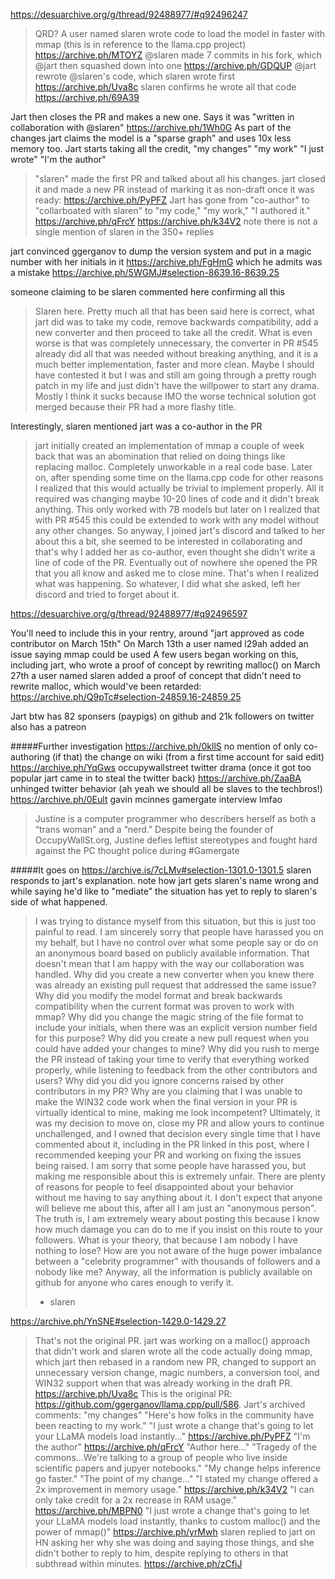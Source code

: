 https://desuarchive.org/g/thread/92488977/#q92496247

>QRD?
A user named slaren wrote code to load the model in faster with mmap (this is in reference to the llama.cpp project) 
https://archive.ph/MTOYZ
>@slaren made 7 commits in his fork, which @jart then squashed down into one
https://archive.ph/GDQUP
>@jart rewrote @slaren's code, which slaren wrote first
https://archive.ph/Uva8c
>slaren confirms he wrote all that code 
https://archive.ph/69A39

Jart then closes the PR and makes a new one. Says it was "written in collaboration with @slaren"
https://archive.ph/1Wh0G
As part of the changes jart claims the model is a "sparse graph" and uses 10x less memory too. 
Jart starts taking all the credit, "my changes" "my work" "I just wrote" "I'm the author" 
>"slaren" made the first PR and talked about all his changes. jart closed it and made a new PR instead of marking it as non-draft once it was ready:
https://archive.ph/PyPFZ
>Jart has gone from "co-author" to "collarboated with slaren" to "my code," "my work," "I authored it."
https://archive.ph/qFrcY
https://archive.ph/k34V2
>note there is not a single mention of slaren in the 350+ replies

jart convinced ggerganov to dump the version system and put in a magic number with her initials in it 
https://archive.ph/FgHmG
which he admits was a mistake 
https://archive.ph/5WGMJ#selection-8639.16-8639.25

someone claiming to be slaren commented here confirming all this
>Slaren here. Pretty much all that has been said here is correct, what jart did was to take my code, remove backwards compatibility, add a new converter and then proceed to take all the credit. What is even worse is that was completely unnecessary, the converter in PR #545 already did all that was needed without breaking anything, and it is a much better implementation, faster and more clean. Maybe I should have contested it but I was and still am going through a pretty rough patch in my life and just didn't have the willpower to start any drama. Mostly I think it sucks because IMO the worse technical solution got merged because their PR had a more flashy title.

Interestingly, slaren mentioned jart was a co-author in the PR
>jart initially created an implementation of mmap a couple of week back that was an abomination that relied on doing things like replacing malloc. Completely unworkable in a real code base. Later on, after spending some time on the llama.cpp code for other reasons I realized that this would actually be trivial to implement properly. All it required was changing maybe 10-20 lines of code and it didn't break anything. This only worked with 7B models but later on I realized that with PR #545 this could be extended to work with any model without any other changes.
>So anyway, I joined jart's discord and talked to her about this a bit, she seemed to be interested in collaborating and that's why I added her as co-author, even thought she didn't write a line of code of the PR. Eventually out of nowhere she opened the PR that you all know and asked me to close mine. That's when I realized what was happening. So whatever, I did what she asked, left her discord and tried to forget about it.

https://desuarchive.org/g/thread/92488977/#q92496597

You'll need to include this in your rentry, around "jart approved as code contributor on March 15th"
On March 13th a user named l29ah added an issue saying mmap could be used
A few users began working on this, including jart, who wrote a proof of concept by rewriting malloc()
on March 27th a user named slaren added a proof of concept that didn't need to rewrite malloc, which would've been retarded:
https://archive.ph/Q9pTc#selection-24859.16-24859.25

Jart btw has 82 sponsers (paypigs) on github and 21k followers on twitter also has a patreon

#####Further investigation
https://archive.ph/0kllS
no mention of only co-authoring (if that) the change on wiki (from a first time account for said edit)
https://archive.ph/YqGws
occupywallstreet twitter drama (once it got too popular jart came in to steal the twitter back) 
https://archive.ph/ZaaBA
unhinged twitter behavior (ah yeah we should all be slaves to the techbros!) 
https://archive.ph/0Eult
gavin mcinnes gamergate interview lmfao 
>Justine is a computer programmer who describers herself as both a “trans woman” and a “nerd.” Despite being the founder of OccupyWallSt.org, Justine defies leftist stereotypes and fought hard against the PC thought police during #Gamergate 

#####It goes on
https://archive.is/7cLMv#selection-1301.0-1301.5
slaren responds to jart's explanation. note how jart gets slaren's name wrong and while saying he'd like to "mediate" the situation has yet to reply to slaren's side of what happened. 
>I was trying to distance myself from this situation, but this is just too painful to read. I am sincerely sorry that people have harassed you on my behalf, but I have no control over what some people say or do on an anonymous board based on publicly available information.
>That doesn't mean that I am happy with the way our collaboration was handled. Why did you create a new converter when you knew there was already an existing pull request that addressed the same issue? Why did you modify the model format and break backwards compatibility when the current format was proven to work with mmap? Why did you change the magic string of the file format to include your initials, when there was an explicit version number field for this purpose? Why did you create a new pull request when you could have added your changes to mine? Why did you rush to merge the PR instead of taking your time to verify that everything worked properly, while listening to feedback from the other contributors and users? Why did you did you ignore concerns raised by other contributors in my PR? Why are you claiming that I was unable to make the WIN32 code work when the final version in your PR is virtually identical to mine, making me look incompetent?
>Ultimately, it was my decision to move on, close my PR and allow yours to continue unchallenged, and I owned that decision every single time that I have commented about it, including in the PR linked in this post, where I recommended keeping your PR and working on fixing the issues being raised. I am sorry that some people have harassed you, but making me responsible about this is extremely unfair. There are plenty of reasons for people to feel disappointed about your behavior without me having to say anything about it.
>I don't expect that anyone will believe me about this, after all I am just an "anonymous person". The truth is, I am extremely weary about posting this because I know how much damage you can do to me if you insist on this route to your followers. What is your theory, that because I am nobody I have nothing to lose? How are you not aware of the huge power imbalance between a "celebrity programmer" with thousands of followers and a nobody like me?
>Anyway, all the information is publicly available on github for anyone who cares enough to verify it.
>- slaren

https://archive.ph/YnSNE#selection-1429.0-1429.27
>That's not the original PR. jart was working on a malloc() approach that didn't work and slaren wrote all the code actually doing mmap, which jart then rebased in a random new PR, changed to support an unnecessary version change, magic numbers, a conversion tool, and WIN32 support when that was already working in the draft PR. https://archive.ph/Uva8c
>This is the original PR: https://github.com/ggerganov/llama.cpp/pull/586.
>Jart's archived comments:
>"my changes"
>"Here's how folks in the community have been reacting to my work."
>"I just wrote a change that's going to let your LLaMA models load instantly..."
>https://archive.ph/PyPFZ
>"I'm the author"
>https://archive.ph/qFrcY
>"Author here..."
>"Tragedy of the commons...We're talking to a group of people who live inside scientific papers and jupyer notebooks."
>"My change helps inference go faster."
>"The point of my change..."
>"I stated my change offered a 2x improvement in memory usage."
>https://archive.ph/k34V2
>"I can only take credit for a 2x recrease in RAM usage."
>https://archive.ph/MBPN0
>"I just wrote a change that's going to let your LLaMA models load instantly, thanks to custom malloc() and the power of mmap()"
>https://archive.ph/yrMwh
>slaren replied to jart on HN asking her why she was doing and saying those things, and she didn't bother to reply to him, despite replying to others in that subthread within minutes. https://archive.ph/zCfiJ
